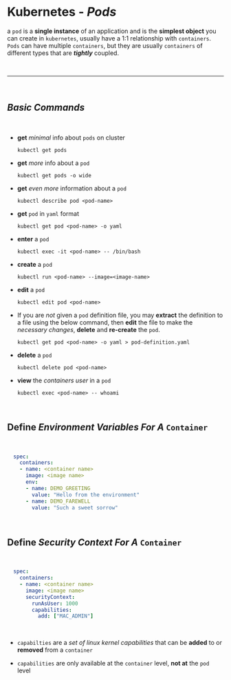 # **Kubernetes** - ***Pods***

 a `pod` is a **single instance** of an application and is the **simplest object** you can create in `kubernetes`, usually have a 1:1 relationship with `containers`. `Pods` can have multiple `containers`, but they are usually `containers` of different types that are ***tightly*** coupled.

<br>

___

<br>

## ***Basic Commands***

<br>

- **get** *minimal* info about `pods` on cluster

  ```shell
  kubectl get pods
  ```

- **get** *more* info about a `pod`

  ```shell
  kubectl get pods -o wide
  ```

- **get** *even more* information about a `pod`

  ```shell
  kubectl describe pod <pod-name>
  ```

- **get** `pod` in `yaml` format

  ```shell
  kubectl get pod <pod-name> -o yaml
  ```

- **enter** a `pod`

    ```shell
    kubectl exec -it <pod-name> -- /bin/bash
    ```

- **create** a `pod`
  
  ```shell
  kubectl run <pod-name> --image=<image-name>
  ```

- **edit** a `pod`

  ```shell
  kubectl edit pod <pod-name>
  ```

- If you are *not* given a `pod` definition file, you may **extract** the definition to a file using the below command, then **edit** the file to make the *necessary changes*, **delete** and **re-create** the `pod`.


  ```shell
  kubectl get pod <pod-name> -o yaml > pod-definition.yaml
  ```

- **delete** a `pod`

  ```shell
  kubectl delete pod <pod-name>
  ```

- **view** the *containers user* in a `pod`

    ```shell
    kubectl exec <pod-name> -- whoami
    ```

<br>

## **Define** ***Environment Variables*** *For A* `Container`

<br />

```yaml
  spec:
    containers:
    - name: <container name>
      image: <image name>
      env:
      - name: DEMO_GREETING
        value: "Hello from the environment"
      - name: DEMO_FAREWELL
        value: "Such a sweet sorrow"
```

<br />

## **Define** ***Security Context*** *For A* `Container`

<br />

```yaml
  spec:
    containers:
    - name: <container name>
      image: <image name>
      securityContext:
        runAsUser: 1000
        capabilities:
          add: ["MAC_ADMIN"]
```

<br />

- `capabilties` are a *set of linux kernel capabilities* that can be **added** to or **removed** from a `container`

- `capabilities` are only available at the `container` level, **not at** the `pod` level
